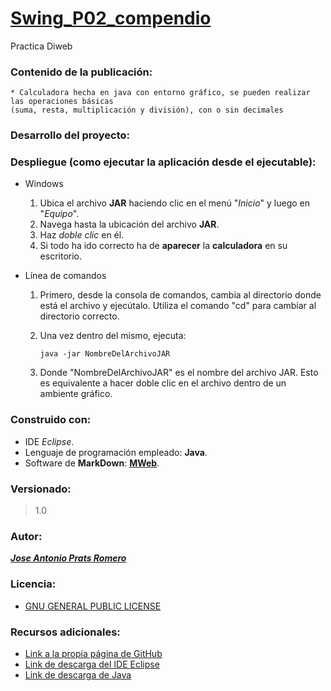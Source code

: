# [Swing_P02_compendio](https://github.com/PRATSTHEONE/Swing_P02_compendio.git)

Practica Diweb

### Contenido de la publicación:

    * Calculadora hecha en java con entorno gráfico, se pueden realizar las operaciones básicas 
    (suma, resta, multiplicación y división), con o sin decimales

### Desarrollo del proyecto:

### Despliegue (como ejecutar la aplicación desde el ejecutable):

* Windows
    
     1. Ubica el archivo **JAR** haciendo clic en el menú "*Inicio*" y luego en "*Equipo*".
     2. Navega hasta la ubicación del archivo **JAR**.
     3. Haz *doble clic* en él.
     4. Si todo ha ido correcto ha de **aparecer** la **calculadora** en su escritorio.


* Línea de comandos

    1. Primero, desde la consola de comandos, cambia al directorio donde está el archivo y ejecútalo. Utiliza el comando "cd" para cambiar al directorio correcto.

    2. Una vez dentro del mismo, ejecuta: 

        `java -jar NombreDelArchivoJAR`

    3. Donde "NombreDelArchivoJAR" es el nombre del archivo JAR. Esto es equivalente a hacer doble clic en el archivo dentro de un ambiente gráfico.

### Construido con:

* IDE *Eclipse*.
* Lenguaje de programación empleado: **Java**.
* Software de **MarkDown**: **[MWeb](https://www.mweb.im/help.html)**. 

### Versionado:
> 1.0
### Autor:

[***_Jose Antonio Prats Romero_***](https://jprats.com/)

### Licencia:

* [GNU GENERAL PUBLIC LICENSE](https://www.gnu.org/licenses/gpl-3.0.html)

### Recursos adicionales:

* [Link a la propia página de GitHub](https://github.com/)
* [Link de descarga del IDE Eclipse ](https://www.eclipse.org/downloads/)
* [Link de descarga de Java](https://www.java.com/es/)
